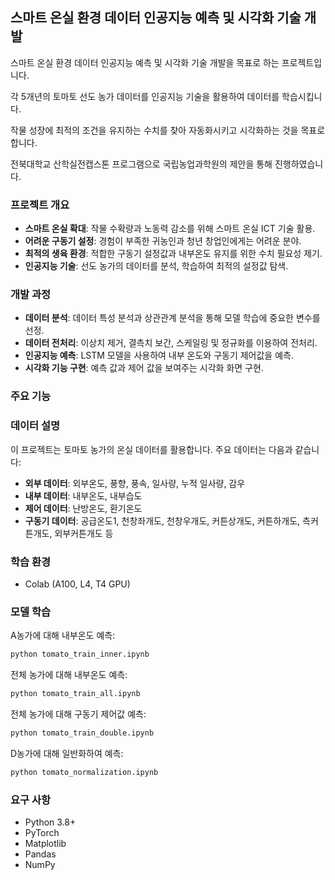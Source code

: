 ## 스마트 온실 환경 데이터 인공지능 예측 및 시각화 기술 개발

 스마트 온실 환경 데이터 인공지능 예측 및 시각화 기술 개발을 목표로 하는 프로젝트입니다. 

 각 5개년의 토마토 선도 농가 데이터를 인공지능 기술을 활용하여 데이터를 학습시킵니다.

 작물 성장에 최적의 조건을 유지하는 수치를 찾아 자동화시키고 시각화하는 것을 목표로 합니다.

 전북대학교 산학실전캡스톤 프로그램으로 국립농업과학원의 제안을 통해 진행하였습니다.

### 프로젝트 개요
 - **스마트 온실 확대**: 작물 수확량과 노동력 감소를 위해 스마트 온실 ICT 기술 활용.
 - **어려운 구동기 설정**: 경험이 부족한 귀농인과 청년 창업인에게는 어려운 분야.
 - **최적의 생육 환경**: 적합한 구동기 설정값과 내부온도 유지를 위한 수치 필요성 제기.
 - **인공지능 기술**: 선도 농가의 데이터를 분석, 학습하여 최적의 설정값 탐색.

### 개발 과정
 - **데이터 분석**: 데이터 특성 분석과 상관관계 분석을 통해 모델 학습에 중요한 변수를 선정.
 - **데이터 전처리**: 이상치 제거, 결측치 보간, 스케일링 및 정규화를 이용하여 전처리.
 - **인공지능 예측**: LSTM 모델을 사용하여 내부 온도와 구동기 제어값을 예측.
 - **시각화 기능 구현**: 예측 값과 제어 값을 보여주는 시각화 화면 구현.

### 주요 기능


### 데이터 설명
 이 프로젝트는 토마토 농가의 온실 데이터를 활용합니다. 주요 데이터는 다음과 같습니다:
 - **외부 데이터**: 외부온도, 풍향, 풍속, 일사량, 누적 일사량, 감우
 - **내부 데이터**: 내부온도, 내부습도
 - **제어 데이터**: 난방온도, 환기온도
 - **구동기 데이터**: 공급온도1, 천창좌개도, 천창우개도, 커튼상개도, 커튼하개도, 측커튼개도, 외부커튼개도 등

### 학습 환경
 - Colab (A100, L4, T4 GPU)

### 모델 학습
 A농가에 대해 내부온도 예측:
 ```bash
 python tomato_train_inner.ipynb
 ```

 전체 농가에 대해 내부온도 예측:
 ```bash
 python tomato_train_all.ipynb
 ```

 전체 농가에 대해 구동기 제어값 예측:
 ```bash
 python tomato_train_double.ipynb
 ```

 D농가에 대해 일반화하여 예측:
 ```bash
 python tomato_normalization.ipynb
 ```

### 요구 사항
 - Python 3.8+
 - PyTorch
 - Matplotlib
 - Pandas
 - NumPy
